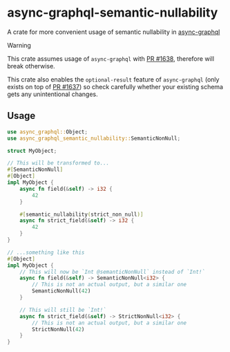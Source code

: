 # async-graphql-semantic-nullability

A crate for more convenient usage of semantic nullability in [async-graphql](https://github.com/async-graphql/async-graphql)

> [!WARNING]
> This crate assumes usage of `async-graphql` with [PR #1638](https://github.com/async-graphql/async-graphql/pull/1638), therefore will break otherwise.
>
> This crate also enables the `optional-result` feature of `async-graphql` (only exists on top of [PR #1637](https://github.com/async-graphql/async-graphql/pull/1637)) so check carefully whether your existing schema gets any unintentional changes.

## Usage

```rust
use async_graphql::Object;
use async_graphql_semantic_nullability::SemanticNonNull;

struct MyObject;

// This will be transformed to...
#[SemanticNonNull]
#[Object]
impl MyObject {
    async fn field(&self) -> i32 {
        42
    }

    #[semantic_nullability(strict_non_null)]
    async fn strict_field(&self) -> i32 {
        42
    }
}

// ...something like this
#[Object]
impl MyObject {
    // This will now be `Int @semanticNonNull` instead of `Int!`
    async fn field(&self) -> SemanticNonNull<i32> {
        // This is not an actual output, but a similar one
        SemanticNonNull(42)
    }

    // This will still be `Int!`
    async fn strict_field(&self) -> StrictNonNull<i32> {
        // This is not an actual output, but a similar one
        StrictNonNull(42)
    }
}
```
